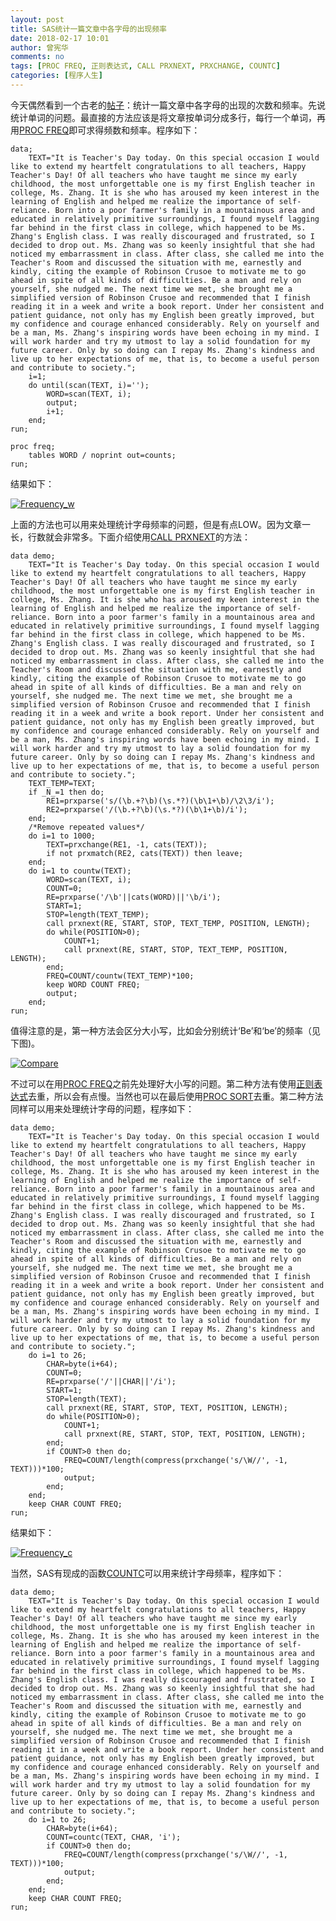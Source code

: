 ```yaml
---
layout: post
title: SAS统计一篇文章中各字母的出现频率
date: 2018-02-17 10:01
author: 曾宪华
comments: no
tags: [PROC FREQ, 正则表达式, CALL PRXNEXT, PRXCHANGE, COUNTC]
categories: [程序人生]
---
```

今天偶然看到一个古老的<a href="http://bbs.pinggu.org/thread-1570329-1-1.html" target="_blank"><span style="text-decoration: none;">帖子</span></a>：统计一篇文章中各字母的出现的次数和频率。先说统计单词的问题。最直接的方法应该是将文章按单词分成多行，每行一个单词，再用<a href="https://support.sas.com/documentation/cdl/en/statug/63033/HTML/default/viewer.htm#statug_freq_sect006.htm" target="_blank"><span style="text-decoration: none;">PROC FREQ</span></a>即可求得频数和频率。程序如下：
<pre><code>data;
    TEXT="It is Teacher's Day today. On this special occasion I would like to extend my heartfelt congratulations to all teachers, Happy Teacher's Day! Of all teachers who have taught me since my early childhood, the most unforgettable one is my first English teacher in college, Ms. Zhang. It is she who has aroused my keen interest in the learning of English and helped me realize the importance of self-reliance. Born into a poor farmer's family in a mountainous area and educated in relatively primitive surroundings, I found myself lagging far behind in the first class in college, which happened to be Ms. Zhang's English class. I was really discouraged and frustrated, so I decided to drop out. Ms. Zhang was so keenly insightful that she had noticed my embarrassment in class. After class, she called me into the Teacher's Room and discussed the situation with me, earnestly and kindly, citing the example of Robinson Crusoe to motivate me to go ahead in spite of all kinds of difficulties. Be a man and rely on yourself, she nudged me. The next time we met, she brought me a simplified version of Robinson Crusoe and recommended that I finish reading it in a week and write a book report. Under her consistent and patient guidance, not only has my English been greatly improved, but my confidence and courage enhanced considerably. Rely on yourself and be a man, Ms. Zhang's inspiring words have been echoing in my mind. I will work harder and try my utmost to lay a solid foundation for my future career. Only by so doing can I repay Ms. Zhang's kindness and live up to her expectations of me, that is, to become a useful person and contribute to society.";
    i=1;
    do until(scan(TEXT, i)='');
        WORD=scan(TEXT, i);
        output;
        i+1;
    end;
run;

proc freq;
    tables WORD / noprint out=counts;
run;
</code></pre>
<p>结果如下：</p><a href="http://www.xianhuazeng.com/cn/images/2018/02/Frequency_w.jpg"><img class="aligncenter size-full" src="http://www.xianhuazeng.com/cn/images/2018/02/Frequency_w.jpg" alt="Frequency_w" /></a>
<p>上面的方法也可以用来处理统计字母频率的问题，但是有点LOW。因为文章一长，行数就会非常多。下面介绍使用<a href="http://support.sas.com/documentation/cdl/en/lrdict/64316/HTML/default/viewer.htm#a002295965.htm" target="_blank"><span style="text-decoration: none;">CALL PRXNEXT</span></a>的方法：</p>
<pre><code>data demo;
    TEXT="It is Teacher's Day today. On this special occasion I would like to extend my heartfelt congratulations to all teachers, Happy Teacher's Day! Of all teachers who have taught me since my early childhood, the most unforgettable one is my first English teacher in college, Ms. Zhang. It is she who has aroused my keen interest in the learning of English and helped me realize the importance of self-reliance. Born into a poor farmer's family in a mountainous area and educated in relatively primitive surroundings, I found myself lagging far behind in the first class in college, which happened to be Ms. Zhang's English class. I was really discouraged and frustrated, so I decided to drop out. Ms. Zhang was so keenly insightful that she had noticed my embarrassment in class. After class, she called me into the Teacher's Room and discussed the situation with me, earnestly and kindly, citing the example of Robinson Crusoe to motivate me to go ahead in spite of all kinds of difficulties. Be a man and rely on yourself, she nudged me. The next time we met, she brought me a simplified version of Robinson Crusoe and recommended that I finish reading it in a week and write a book report. Under her consistent and patient guidance, not only has my English been greatly improved, but my confidence and courage enhanced considerably. Rely on yourself and be a man, Ms. Zhang's inspiring words have been echoing in my mind. I will work harder and try my utmost to lay a solid foundation for my future career. Only by so doing can I repay Ms. Zhang's kindness and live up to her expectations of me, that is, to become a useful person and contribute to society.";
    TEXT_TEMP=TEXT;
    if _N_=1 then do;
        RE1=prxparse('s/(\b.+?\b)(\s.*?)(\b\1+\b)/\2\3/i');
        RE2=prxparse('/(\b.+?\b)(\s.*?)(\b\1+\b)/i');
    end;
    /*Remove repeated values*/
    do i=1 to 1000;
        TEXT=prxchange(RE1, -1, cats(TEXT));
        if not prxmatch(RE2, cats(TEXT)) then leave;
    end;
    do i=1 to countw(TEXT);
        WORD=scan(TEXT, i);
        COUNT=0;
        RE=prxparse('/\b'||cats(WORD)||'\b/i');
        START=1;
        STOP=length(TEXT_TEMP);
        call prxnext(RE, START, STOP, TEXT_TEMP, POSITION, LENGTH);
        do while(POSITION>0);
            COUNT+1;
            call prxnext(RE, START, STOP, TEXT_TEMP, POSITION, LENGTH);
        end;
        FREQ=COUNT/countw(TEXT_TEMP)*100;
        keep WORD COUNT FREQ;
        output;
    end;
run;
</code></pre>
<p>值得注意的是，第一种方法会区分大小写，比如会分别统计‘Be’和‘be’的频率（见下图)。</p>
<a href="http://www.xianhuazeng.com/cn/images/2018/02/Compare.jpg"><img class="aligncenter size-full" src="http://www.xianhuazeng.com/cn/images/2018/02/Compare.jpg" alt="Compare" /></a>
<p>不过可以在用<a href="https://support.sas.com/documentation/cdl/en/statug/63033/HTML/default/viewer.htm#statug_freq_sect006.htm" target="_blank"><span style="text-decoration: none;">PROC FREQ</span></a>之前先处理好大小写的问题。第二种方法有使用<a href="https://zh.wikipedia.org/zh/正则表达式" target="_blank"><span style="text-decoration: none;">正则表达式</span></a>去重，所以会有点慢。当然也可以在最后使用<a href="http://support.sas.com/documentation/cdl/en/proc/61895/HTML/default/viewer.htm#a002473666.htm" target="_blank"><span style="text-decoration: none;">PROC SORT</span></a>去重。第二种方法同样可以用来处理统计字母的问题，程序如下：</p>
<pre><code>data demo;
    TEXT="It is Teacher's Day today. On this special occasion I would like to extend my heartfelt congratulations to all teachers, Happy Teacher's Day! Of all teachers who have taught me since my early childhood, the most unforgettable one is my first English teacher in college, Ms. Zhang. It is she who has aroused my keen interest in the learning of English and helped me realize the importance of self-reliance. Born into a poor farmer's family in a mountainous area and educated in relatively primitive surroundings, I found myself lagging far behind in the first class in college, which happened to be Ms. Zhang's English class. I was really discouraged and frustrated, so I decided to drop out. Ms. Zhang was so keenly insightful that she had noticed my embarrassment in class. After class, she called me into the Teacher's Room and discussed the situation with me, earnestly and kindly, citing the example of Robinson Crusoe to motivate me to go ahead in spite of all kinds of difficulties. Be a man and rely on yourself, she nudged me. The next time we met, she brought me a simplified version of Robinson Crusoe and recommended that I finish reading it in a week and write a book report. Under her consistent and patient guidance, not only has my English been greatly improved, but my confidence and courage enhanced considerably. Rely on yourself and be a man, Ms. Zhang's inspiring words have been echoing in my mind. I will work harder and try my utmost to lay a solid foundation for my future career. Only by so doing can I repay Ms. Zhang's kindness and live up to her expectations of me, that is, to become a useful person and contribute to society.";
    do i=1 to 26;
        CHAR=byte(i+64);
        COUNT=0;
        RE=prxparse('/'||CHAR||'/i');
        START=1;
        STOP=length(TEXT);
        call prxnext(RE, START, STOP, TEXT, POSITION, LENGTH);
        do while(POSITION>0);
            COUNT+1;
            call prxnext(RE, START, STOP, TEXT, POSITION, LENGTH);
        end;
        if COUNT>0 then do;
            FREQ=COUNT/length(compress(prxchange('s/\W//', -1, TEXT)))*100;
            output;
        end;
    end;
    keep CHAR COUNT FREQ;
run;
</code></pre>
<p>结果如下：</p><a href="http://www.xianhuazeng.com/cn/images/2018/02/Frequency_c.jpg"><img class="aligncenter size-full" src="http://www.xianhuazeng.com/cn/images/2018/02/Frequency_c.jpg" alt="Frequency_c" /></a>
<p>当然，SAS有现成的函数<a href="http://support.sas.com/documentation/cdl/en/lrdict/64316/HTML/default/viewer.htm#a002260840.htm" target="_blank"><span style="text-decoration: none;">COUNTC</span></a>可以用来统计字母频率，程序如下：</p>
<pre><code>data demo;
    TEXT="It is Teacher's Day today. On this special occasion I would like to extend my heartfelt congratulations to all teachers, Happy Teacher's Day! Of all teachers who have taught me since my early childhood, the most unforgettable one is my first English teacher in college, Ms. Zhang. It is she who has aroused my keen interest in the learning of English and helped me realize the importance of self-reliance. Born into a poor farmer's family in a mountainous area and educated in relatively primitive surroundings, I found myself lagging far behind in the first class in college, which happened to be Ms. Zhang's English class. I was really discouraged and frustrated, so I decided to drop out. Ms. Zhang was so keenly insightful that she had noticed my embarrassment in class. After class, she called me into the Teacher's Room and discussed the situation with me, earnestly and kindly, citing the example of Robinson Crusoe to motivate me to go ahead in spite of all kinds of difficulties. Be a man and rely on yourself, she nudged me. The next time we met, she brought me a simplified version of Robinson Crusoe and recommended that I finish reading it in a week and write a book report. Under her consistent and patient guidance, not only has my English been greatly improved, but my confidence and courage enhanced considerably. Rely on yourself and be a man, Ms. Zhang's inspiring words have been echoing in my mind. I will work harder and try my utmost to lay a solid foundation for my future career. Only by so doing can I repay Ms. Zhang's kindness and live up to her expectations of me, that is, to become a useful person and contribute to society.";
    do i=1 to 26;
        CHAR=byte(i+64);
        COUNT=countc(TEXT, CHAR, 'i');
        if COUNT>0 then do;
            FREQ=COUNT/length(compress(prxchange('s/\W//', -1, TEXT)))*100;
            output;
        end;
    end;
    keep CHAR COUNT FREQ;
run;
</code></pre>